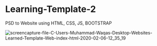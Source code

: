 # Learning-Template-2
PSD to Website using HTML, CSS, JS, BOOTSTRAP

![screencapture-file-C-Users-Muhammad-Waqas-Desktop-Websites-Learned-Template-Web-index-html-2020-02-06-12_35_19](https://user-images.githubusercontent.com/57266143/73921804-dd8ff380-48e9-11ea-80a9-bfd639064649.png)
